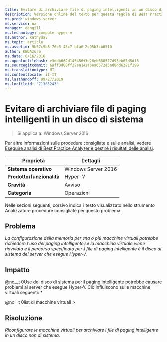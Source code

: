 ```yaml
---
title: Evitare di archiviare file di paging intelligenti in un disco di sistema
description: Versione online del testo per questa regola di Best Practices Analyzer.
ms.prod: windows-server
ms.service: na
manager: dongill
ms.technology: compute-hyper-v
ms.author: kathydav
ms.topic: article
ms.assetid: 9b57c9b8-76c5-43c7-bfa6-2c95b3cb6510
author: KBDAzure
ms.date: 8/16/2016
ms.openlocfilehash: e3ddb662d14545693e26eb680527d93eb65d5d13
ms.sourcegitcommit: 6aff3d88ff22ea141a6ea6572a5ad8dd6321f199
ms.translationtype: MT
ms.contentlocale: it-IT
ms.lasthandoff: 09/27/2019
ms.locfileid: "71365243"
---
```

# <a name="avoid-storing-smart-paging-files-on-a-system-disk"></a>Evitare di archiviare file di paging intelligenti in un disco di sistema

>Si applica a: Windows Server 2016

Per altre informazioni sulle procedure consigliate e sulle analisi, vedere [Eseguire analisi di Best Practice Analyzer e gestire i risultati delle analisi](https://go.microsoft.com/fwlink/p/?LinkID=223177).  
  
|Proprietà|Dettagli|  
|-|-|  
|**Sistema operativo**|Windows Server 2016|  
|**Prodotto/funzionalità**|Hyper-V|  
|**Gravità**|Avviso|  
|**Categoria**|Operazioni|  
  
Nelle sezioni seguenti, corsivo indica il testo visualizzato nello strumento Analizzatore procedure consigliate per questo problema.  
  
## <a name="issue"></a>Problema  
*La configurazione della memoria per una o più macchine virtuali potrebbe richiedere l'uso del paging intelligente se la macchina virtuale viene riavviata e il percorso specificato per il file di paging intelligente è il disco di sistema del server che esegue Hyper-V.*  
  
## <a name="impact"></a>Impatto  
@no__t 0Use del disco di sistema per il paging intelligente potrebbe causare problemi al server che esegue Hyper-V. Ciò influiscono sulle macchine virtuali seguenti: *  
  
@no__t 0list di macchine virtuali >  
  
## <a name="resolution"></a>Risoluzione  
*Riconfigurare le macchine virtuali per archiviare i file di paging intelligente in un disco non di sistema.*  
  



